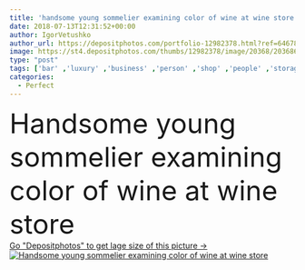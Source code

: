```yaml
---
title: 'handsome young sommelier examining color of wine at wine store'
date: 2018-07-13T12:31:52+00:00
author: IgorVetushko
author_url: https://depositphotos.com/portfolio-12982378.html?ref=64678756
image: https://st4.depositphotos.com/thumbs/12982378/image/20368/203686284/api_thumb_450.jpg?forcejpeg=true
type: "post"
tags: ['bar' ,'luxury' ,'business' ,'person' ,'shop' ,'people' ,'storage' ,'male' ,'restaurant' ,'drink' ,'style' ,'industry' ,'suit' ,'wine' ,'stylish' ,'occupation' ,'professional' ,'work' ,'shelves' ,'indoors' ,'bottles' ,'collection' ,'profession' ,'alcohol' ,'alone' ,'winery' ,'glasses' ,'handsome' ,'warehouse' ,'sell' ,'cellar' ,'vest' ,'bowtie' ,'sommelier' ,'formal wear' ,'Caucasian Man' ,'wine steward' ,'perfect taste' ]
categories: 
  - Perfect
---
```

<div aling="center">
            <font size="60"> Handsome young sommelier examining color of wine at wine store</font>   
</div>
<div>
    <a href='https://st4.depositphotos.com/thumbs/12982378/image/20368/203686284/api_thumb_450.jpg?forcejpeg=true?ref=64678756' target=_blank > Go "Depositphotos" to get lage size of this picture ->
        <img href='https://st4.depositphotos.com/thumbs/12982378/image/20368/203686284/api_thumb_450.jpg?forcejpeg=true?ref=64678756' src='https://st4.depositphotos.com/12982378/20368/i/950/depositphotos_203686284-stock-photo-handsome-young-sommelier-examining-color.jpg?forcejpeg=true' alt='Handsome young sommelier examining color of wine at wine store' >
    </a>
</div>
